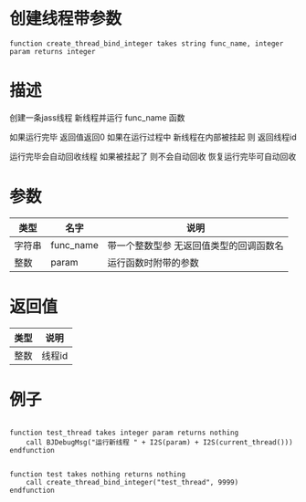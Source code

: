 
# 创建线程带参数
```jass
function create_thread_bind_integer takes string func_name, integer param returns integer 
```
# 描述
创建一条jass线程 新线程并运行 func_name 函数 

如果运行完毕 返回值返回0 
如果在运行过程中 新线程在内部被挂起 则 返回线程id

运行完毕会自动回收线程 如果被挂起了 则不会自动回收 恢复运行完毕可自动回收

# 参数
类型|名字|说明
--|--|--
字符串|func_name| 带一个整数型参 无返回值类型的回调函数名
整数|param| 运行函数时附带的参数

# 返回值
类型|说明
--|--
整数|线程id 


# 例子

```jass

function test_thread takes integer param returns nothing
    call BJDebugMsg("运行新线程 " + I2S(param) + I2S(current_thread()))
endfunction 


function test takes nothing returns nothing
    call create_thread_bind_integer("test_thread", 9999)
endfunction 

```


